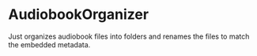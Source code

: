 # AudiobookOrganizer
Just organizes audiobook files into folders and renames the files to match the embedded metadata.
